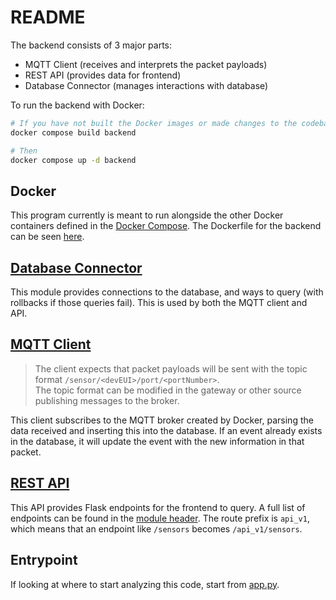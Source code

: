 # README
The backend consists of 3 major parts:
- MQTT Client (receives and interprets the packet payloads)
- REST API (provides data for frontend)
- Database Connector (manages interactions with database)

To run the backend with Docker:
```bash
# If you have not built the Docker images or made changes to the codebase
docker compose build backend

# Then
docker compose up -d backend
```

## Docker
This program currently is meant to run alongside the other Docker containers defined in the [Docker Compose](../docker-compose.yml). The Dockerfile for the backend can be seen [here](Dockerfile). 

## [Database Connector](db_connector/)
This module provides connections to the database, and ways to query (with rollbacks if those queries fail). This is used by both the MQTT client and API.

## [MQTT Client](mqtt_client/)
> The client expects that packet payloads will be sent with the topic format `/sensor/<devEUI>/port/<portNumber>`. \
> The topic format can be modified in the gateway or other source publishing messages to the broker.

This client subscribes to the MQTT broker created by Docker, parsing the data received and inserting this into the database. If an event already exists in the database, it will update the event with the new information in that packet.

## [REST API](api_v1/)
This API provides Flask endpoints for the frontend to query. A full list of endpoints can be found in the [module header](api_v1/__init__.py). The route prefix is `api_v1`, which means that an endpoint like `/sensors` becomes `/api_v1/sensors`.

## Entrypoint
If looking at where to start analyzing this code, start from [app.py](app.py).
